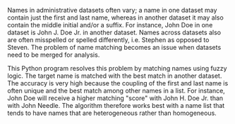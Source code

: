 Names in administrative datasets often vary; a name in one dataset may contain just the first and last name, whereas in another dataset it may also contain the middle initial and/or a suffix. For instance, John Doe in one dataset is John J. Doe Jr. in another dataset. Names across datasets also are often misspelled or spelled differently, i.e. Stephen as opposed to Steven. The problem of name matching becomes an issue when datasets need to be merged for analysis.

This Python program resolves this problem by matching names using fuzzy logic. The target name is matched with the best match in another dataset. The accuracy is very high because the coupling of the first and last name is often unique and the best match among other names in a list. For instance, John Doe will receive a higher matching "score" with John H. Doe Jr. than with John Needle. The algorithm therefore works best with a name list that tends to have names that are heterogeneous rather than homogeneous.

